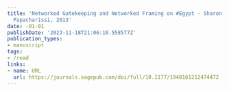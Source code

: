 ```yaml
---
title: 'Networked Gatekeeping and Networked Framing on #Egypt - Sharon Meraz, Zizi
  Papacharissi, 2013'
date: -01-01
publishDate: '2023-11-18T21:06:10.558577Z'
publication_types:
- manuscript
tags:
- /read
links:
- name: URL
  url: https://journals.sagepub.com/doi/full/10.1177/1940161212474472
---
```

